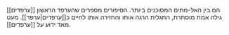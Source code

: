 [[ערפדים]] הם בין האל-מתים המסוכנים ביותר.
הסיפורים מספרים שהערפד הראשון גילה אמת מוסתרת, התגלית הרגה אותו והחזירה אותו לחיים כ[[ערפדים|ערפד]]. מעט מאד ידוע על [[ערפדים]].
